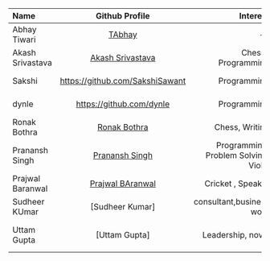 | Name             |                   Github Profile                   |                             Interest|                       Bio |
| :--------------- | :------------------------------------------------: | -----------------------------------:| ------------------------: |
| Abhay Tiwari     |        [TAbhay](https://github.com/TAbhay/)        |                                   --|                        -- |
| Akash Srivastava | [Akash Srivastava](https://github.com/Akashsri3bi) | Chess , Programming                 |     Age 19 , 5'9 , Indian |
| Sakshi           |          https://github.com/SakshiSawant           |         Programming                 | I am a software developer |
| dynle            |              https://github.com/dynle              |         Programming                 |     Studying react native |
| Ronak Bothra     |     [Ronak Bothra](https://github.com/Ronak55)     |      Chess, Writing                 |         I am a programmer |
| Pranansh Singh   | [Pranansh Singh](https://github.com/pranansh-s)    | Programming, Problem Solving, Violin| Age 18, 6'2 , Indian      |
| Prajwal Baranwal | [Prajwal BAranwal](https://github.com/Prajwal-Baranwal) | Cricket , Speaker |     Age 20 , 6'2 , Indian |
| Sudheer KUmar    | [Sudheer Kumar] | consultant,business work| skilled, entrepreneurship|
| Uttam Gupta | [Uttam Gupta] | Leadership, novel | content writer, html, web designing|
